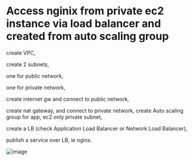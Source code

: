 # Access nginix from private ec2 instance via load balancer and created from auto scaling group
create VPC,

create 2 subnets, 

one for public network, 

one for private network,

create internet gw and connect to public network,

create nat gateway, and connect to private network,
create Auto scaling group for app, ec2 only private subnet,

create a LB (check Application Load Balancer or Network Load Balancer),

publish a service over LB, ie nginx.


![image](https://user-images.githubusercontent.com/88312659/134623647-b28c7b02-acff-4773-82e0-6d5066291ae4.png)
